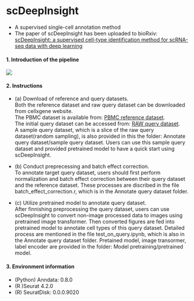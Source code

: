 # scDeepInsight
- A supervised single-cell annotation method
- The paper of scDeepInsight has been uploaded to bioRxiv: [scDeepInsight: a supervised cell-type identification method for scRNA-seq data with deep learning](https://www.biorxiv.org/content/10.1101/2023.03.09.531861v1)

#### 1. Introduction of the pipeline 
![](https://github.com/shangruJia/scDeepInsight/blob/main/figures/workflow.png)

#### 2. Instructions
- (a) Download of reference and query datasets. <br> Both the reference dataset and raw query dataset can be downloaded from cellxgene website. <br> The PBMC dataset is available from: [PBMC reference dataset](https://cellxgene.cziscience.com/collections/b0cf0afa-ec40-4d65-b570-ed4ceacc6813). <br> The initial query dataset can be accessed from: [RAW query dataset](https://cellxgene.cziscience.com/collections/dde06e0f-ab3b-46be-96a2-a8082383c4a1). <br> A sample query dataset, which is a slice of the raw query dataset(random sampling), is also provided in this the folder: Annotate query dataset/sample query dataset. Users can use this sample query dataset and provided pretrained model to have a quick start using scDeepInsight.
  
- (b) Conduct preprecessing and batch effect correction.
<br> To annotate target query dataset, users should first perform normalization and batch effect correction between their query dataset and the reference dataset. These processes are discribed in the file batch_effect_correction.r, which is in the Annotate query dataset folder.

- (c) Utilize pretrained model to annotate query dataset. 
<br> After finnishing preprocessing the query dataset, users can use scDeepInsight to convert non-image processed data to images using pretrained image transformer. Then converted figures are fed into pretrained model to annotate cell types of this query dataset. Detailed process are mentioned in the file test_on_query.ipynb, which is also in the Annotate query dataset folder. Pretained model, image transormer, label encoder are provided in the folder: Model pretraining/pretrained model.

#### 3. Environment information
- (Python) Anndata: 0.8.0
- (R )Seurat 4.2.0
- (R) SeuratDisk: 0.0.0.9020
